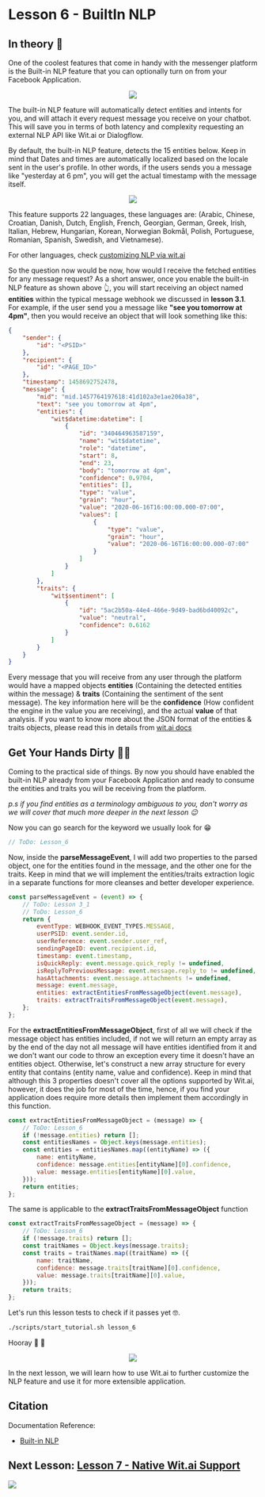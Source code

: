 # Lesson 6 - BuiltIn NLP

## In theory 📖

One of the coolest features that come in handy with the messenger platform is the Built-in NLP feature that you can optionally turn on from your Facebook Application.

<p align="center">
  <img src="https://github.com/mohamedluay/Messenger_Platform_Tutorial_TDD/blob/master/tutorials/english/images/Lesson_6_im1.png" />
</p>

The built-in NLP feature will automatically detect entities and intents for you, and will attach it every request message you receive on your chatbot. This will save you in terms of both latency and complexity requesting an external NLP API like Wit.ai or Dialogflow.

By default, the built-in NLP feature, detects the 15 entities below. Keep in mind that Dates and times are automatically localized based on the locale sent in the user's profile. In other words, if the users sends you a message like "yesterday at 6 pm", you will get the actual timestamp with the message itself.

<p align="center">
  <img src="https://github.com/mohamedluay/Messenger_Platform_Tutorial_TDD/blob/master/tutorials/english/images/Lesson_6_im2.png" />
</p>

This feature supports 22 languages, these languages are:
(Arabic, Chinese, Croatian, Danish, Dutch, English, French, Georgian, German, Greek, Irish, Italian, Hebrew, Hungarian, Korean, Norwegian Bokmål, Polish, Portuguese, Romanian, Spanish, Swedish, and Vietnamese).

For other languages, check [customizing NLP via wit.ai](https://developers.facebook.com/docs/messenger-platform/built-in-nlp/#customizing_nlp)

So the question now would be now, how would I receive the fetched entities for any message request?
As a short answer, once you enable the built-in NLP feature as shown above 👆, you will start receiving an object named **entities** within the typical message webhook we discussed in **lesson 3.1**. For example, if the user send you a message like **"see you tomorrow at 4pm"**, then you would receive an object that will look something like this:

```json
{
    "sender": {
        "id": "<PSID>"
    },
    "recipient": {
        "id": "<PAGE_ID>"
    },
    "timestamp": 1458692752478,
    "message": {
        "mid": "mid.1457764197618:41d102a3e1ae206a38",
        "text": "see you tomorrow at 4pm",
        "entities": {
            "wit$datetime:datetime": [
                {
                    "id": "340464963587159",
                    "name": "wit$datetime",
                    "role": "datetime",
                    "start": 8,
                    "end": 23,
                    "body": "tomorrow at 4pm",
                    "confidence": 0.9704,
                    "entities": [],
                    "type": "value",
                    "grain": "hour",
                    "value": "2020-06-16T16:00:00.000-07:00",
                    "values": [
                        {
                            "type": "value",
                            "grain": "hour",
                            "value": "2020-06-16T16:00:00.000-07:00"
                        }
                    ]
                }
            ]
        },
        "traits": {
            "wit$sentiment": [
                {
                    "id": "5ac2b50a-44e4-466e-9d49-bad6bd40092c",
                    "value": "neutral",
                    "confidence": 0.6162
                }
            ]
        }
    }
}
```

Every message that you will receive from any user through the platform would have a mapped objects **entities** (Containing the detected entities within the message) & **traits** (Containing the sentiment of the sent message). The key information here will be the **confidence** (How confident the engine in the value you are receiving), and the actual **value** of that analysis. If you want to know more about the JSON format of the entities & traits objects, please read this in details from [wit.ai docs](https://wit.ai/docs/http/20200513?fbclid=IwAR20H0MbWTU2C-gX8EVlO0z3XewsyFE5bFCko-In-pSxRhQItO8lHhFYPHo#response_format_link)

## Get Your Hands Dirty 👩‍💻

Coming to the practical side of things. By now you should have enabled the built-in NLP already from your Facebook Application and ready to consume the entities and traits you will be receiving from the platform.

_p.s if you find entities as a terminology ambiguous to you, don't worry as we will cover that much more deeper in the next lesson 😉_

Now you can go search for the keyword we usually look for 😁

```javascript
// ToDo: Lesson_6
```

Now, inside the **parseMessageEvent**, I will add two properties to the parsed object, one for the entities found in the message, and the other one for the traits. Keep in mind that we will implement the entities/traits extraction logic in a separate functions for more cleanses and better developer experience.

```javascript
const parseMessageEvent = (event) => {
    // ToDo: Lesson 3_1
    // ToDo: Lesson_6
    return {
        eventType: WEBHOOK_EVENT_TYPES.MESSAGE,
        userPSID: event.sender.id,
        userReference: event.sender.user_ref,
        sendingPageID: event.recipient.id,
        timestamp: event.timestamp,
        isQuickReply: event.message.quick_reply != undefined,
        isReplyToPreviousMessage: event.message.reply_to != undefined,
        hasAttachments: event.message.attachments != undefined,
        message: event.message,
        entities: extractEntitiesFromMessageObject(event.message),
        traits: extractTraitsFromMessageObject(event.message),
    };
};
```

For the **extractEntitiesFromMessageObject**, first of all we will check if the message object has entities included, if not we will return an empty array as by the end of the day not all message will have entities identified from it and we don't want our code to throw an exception every time it doesn't have an entities object. Otherwise, let's construct a new array structure for every entity that contains (entity name, value and confidence). Keep in mind that although this 3 properties doesn't cover all the options supported by Wit.ai, however, it does the job for most of the time, hence, if you find your application does require more details then implement them accordingly in this function.

```javascript
const extractEntitiesFromMessageObject = (message) => {
    // ToDo: Lesson_6
    if (!message.entities) return [];
    const entitiesNames = Object.keys(message.entities);
    const entities = entitiesNames.map((entityName) => ({
        name: entityName,
        confidence: message.entities[entityName][0].confidence,
        value: message.entities[entityName][0].value,
    }));
    return entities;
};
```

The same is applicable to the **extractTraitsFromMessageObject** function

```javascript
const extractTraitsFromMessageObject = (message) => {
    // ToDo: Lesson_6
    if (!message.traits) return [];
    const traitNames = Object.keys(message.traits);
    const traits = traitNames.map((traitName) => ({
        name: traitName,
        confidence: message.traits[traitName][0].confidence,
        value: message.traits[traitName][0].value,
    }));
    return traits;
};
```

Let's run this lesson tests to check if it passes yet 🤓.

```sh
./scripts/start_tutorial.sh lesson_6
```

Hooray 🎊 🎉

<p align="center">
  <img src="https://media.giphy.com/media/w8No4F78DXxBSBQoRt/giphy.gif" />
</p>

In the next lesson, we will learn how to use Wit.ai to further customize the NLP feature and use it for more extensible application.

## Citation

Documentation Reference:

-   [Built-in NLP](https://developers.facebook.com/docs/messenger-platform/built-in-nlp/)

## Next Lesson: [Lesson 7 - Native Wit.ai Support](https://github.com/mohamedluay/Messenger_Platform_Tutorial_TDD/blob/master/tutorials/english/Lesson_7.md)

[<img src="https://img.shields.io/badge/@_mluay%20-%231DA1F2.svg?&style=for-the-badge&logo=Twitter&logoColor=white"/>](https://twitter.com/_mluay)
